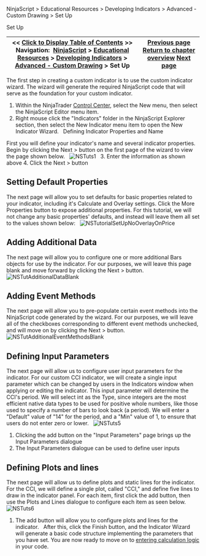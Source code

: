 ﻿
NinjaScript > Educational Resources > Developing Indicators > Advanced - Custom Drawing > Set Up

Set Up

| << [Click to Display Table of Contents](set_up9.md) >> **Navigation:**     [NinjaScript](ninjascript-1.md) > [Educational Resources](educational_resources-1.md) > [Developing Indicators](developing_indicators-1.md) > [Advanced - Custom Drawing](advanced_-_custom_drawing-1.md) > Set Up | [Previous page](advanced_-_custom_drawing-1.md) [Return to chapter overview](advanced_-_custom_drawing-1.md) [Next page](entering_calculation_logic6-1.md) |
| --- | --- |
The first step in creating a custom indicator is to use the custom indicator wizard. The wizard will generate the required NinjaScript code that will serve as the foundation for your custom indicator.
 
1. Within the NinjaTrader [Control Center](control_center-1.md), select the New menu, then select the NinjaScript Editor menu item.
2. Right mouse click the "Indicators" folder in the NinjaScript Explorer section, then select the New Indicator menu item to open the New Indicator Wizard.
 
Defining Indicator Properties and Name  

First you will define your indicator's name and several indicator properties. Begin by clicking the Next > button on the first page of the wizard to view the page shown below.
 
![NSTuts1](nstuts1.png)
 
3. Enter the information as shown above
4. Click the Next > button
 
## Setting Default Properties
The next page will allow you to set defaults for basic properties related to your indicator, including it's Calculate and Overlay settings. Click the More Properties button to expose additional properties. For this tutorial, we will not change any basic properties' defaults, and instead will leave them all set to the values shown below:
 
![NSTutorialSetUpNoOverlayOnPrice](nstutorialsetupnooverlayonprice.png)
 
## Adding Additional Data
The next page will allow you to configure one or more additional Bars objects for use by the indicator. For our purposes, we will leave this page blank and move forward by clicking the Next > button.
 
![NSTutAdditionalDataBlank](nstutadditionaldatablank.png)
 
## Adding Event Methods
The next page will allow you to pre-populate certain event methods into the NinjaScript code generated by the wizard. For our purposes, we will leave all of the checkboxes corresponding to different event methods unchecked, and will move on by clicking the Next > button.
 
![NSTutAdditionalEventMethodsBlank](nstutadditionaleventmethodsblank.png)
 
## Defining Input Parameters
The next page will allow us to configure user input parameters for the indicator. For our custom CCI indicator, we will create a single input parameter which can be changed by users in the Indicators window when applying or editing the indicator. This input parameter will determine the CCI's period. We will select int as the Type, since integers are the most efficient native data types to be used for positive whole numbers, like those used to specify a number of bars to look back (a period). We will enter a "Default" value of "14" for the period, and a "Min" value of 1, to ensure that users do not enter zero or lower.
 
![NSTuts5](nstuts5.png)
 
1. Clicking the add button on the "Input Parameters" page brings up the Input Parameters dialogue
2. The Input Parameters dialogue can be used to define user inputs
 
## Defining Plots and lines
The next page will allow us to define plots and static lines for the indicator. For the CCI, we will define a single plot, called "CCI," and define five lines to draw in the indicator panel. For each item, first click the add button, then use the Plots and Lines dialogue to configure each item as seen below.
 
![NSTuts6](nstuts6.png)
 
1. The add button will allow you to configure plots and lines for the indicator.
 
After this, click the Finish button, and the Indicator Wizard will generate a basic code structure implementing the parameters that you have set. You are now ready to move on to [entering calculation logic](entering_calculation_logic6-1.md) in your code.
